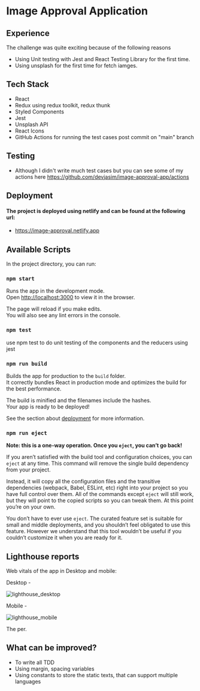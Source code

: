# Image Approval Application

## Experience

The challenge was quite exciting because of the following reasons

- Using Unit testing with Jest and React Testing Library for the first time.
- Using unsplash for the first time for fetch iamges.

## Tech Stack

- React
- Redux using redux toolkit, redux thunk
- Styled Components
- Jest
- Unsplash API
- React Icons
- GitHub Actions for running the test cases post commit on "main" branch

## Testing

- Although I didn't write much test cases but you can see some of my actions here https://github.com/devjasim/image-approval-app/actions

## Deployment

#### The project is deployed using netlify and can be found at the following url:

- https://image-approval.netlify.app

## Available Scripts

In the project directory, you can run:

### `npm start`

Runs the app in the development mode.<br />
Open [http://localhost:3000](http://localhost:3000) to view it in the browser.

The page will reload if you make edits.<br />
You will also see any lint errors in the console.

### `npm test`

use npm test to do unit testing of the components and the reducers using jest

### `npm run build`

Builds the app for production to the `build` folder.<br />
It correctly bundles React in production mode and optimizes the build for the best performance.

The build is minified and the filenames include the hashes.<br />
Your app is ready to be deployed!

See the section about [deployment](https://facebook.github.io/create-react-app/docs/deployment) for more information.

### `npm run eject`

**Note: this is a one-way operation. Once you `eject`, you can’t go back!**

If you aren’t satisfied with the build tool and configuration choices, you can `eject` at any time. This command will remove the single build dependency from your project.

Instead, it will copy all the configuration files and the transitive dependencies (webpack, Babel, ESLint, etc) right into your project so you have full control over them. All of the commands except `eject` will still work, but they will point to the copied scripts so you can tweak them. At this point you’re on your own.

You don’t have to ever use `eject`. The curated feature set is suitable for small and middle deployments, and you shouldn’t feel obligated to use this feature. However we understand that this tool wouldn’t be useful if you couldn’t customize it when you are ready for it.

## Lighthouse reports

Web vitals of the app in Desktop and mobile:

Desktop -

![lighthouse_desktop](https://user-images.githubusercontent.com/52109597/155154201-f2ad66b3-bec3-48d9-b051-2635e14a6415.png)

Mobile -

![lighthouse_mobile](https://user-images.githubusercontent.com/52109597/155154331-94830d4e-830b-42d2-a565-88542ea945d2.png)

The per.

## What can be improved?

- To write all TDD
- Using margin, spacing variables
- Using constants to store the static texts, that can support multiple languages
